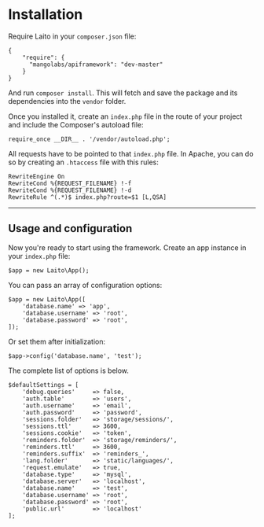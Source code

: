 # Installation

Require Laito in your `composer.json` file:

```
{
    "require": {
      "mangolabs/apiframework": "dev-master"
    }
}
```

And run `composer install`. This will fetch and save the package and its dependencies into the `vendor` folder.

Once you installed it, create an `index.php` file in the route of your project and include the Composer's autoload file:

```
require_once __DIR__ . '/vendor/autoload.php';
```

All requests have to be pointed to that `index.php` file. In Apache, you can do so by creating an `.htaccess` file with this rules:

```
RewriteEngine On
RewriteCond %{REQUEST_FILENAME} !-f
RewriteCond %{REQUEST_FILENAME} !-d
RewriteRule ^(.*)$ index.php?route=$1 [L,QSA]
```

---

## Usage and configuration

Now you're ready to start using the framework. Create an app instance in your `index.php` file:

```
$app = new Laito\App();
```

You can pass an array of configuration options:

```
$app = new Laito\App([
    'database.name' => 'app',
    'database.username' => 'root',
    'database.password' => 'root',
]);
```

Or set them after initialization:

```
$app->config('database.name', 'test');
```

The complete list of options is below.

```
$defaultSettings = [
    'debug.queries'     => false,
    'auth.table'        => 'users',
    'auth.username'     => 'email',
    'auth.password'     => 'password',
    'sessions.folder'   => 'storage/sessions/',
    'sessions.ttl'      => 3600,
    'sessions.cookie'   => 'token',
    'reminders.folder'  => 'storage/reminders/',
    'reminders.ttl'     => 3600,
    'reminders.suffix'  => 'reminders_',
    'lang.folder'       => 'static/languages/',
    'request.emulate'   => true,
    'database.type'     => 'mysql',
    'database.server'   => 'localhost',
    'database.name'     => 'test',
    'database.username' => 'root',
    'database.password' => 'root',
    'public.url'        => 'localhost'
];
```